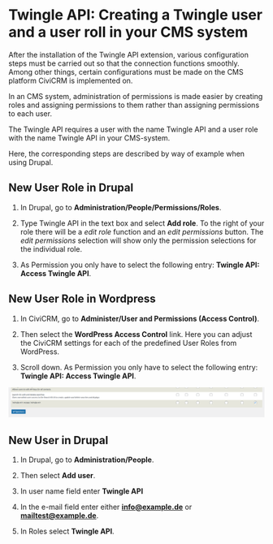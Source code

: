 # Twingle API: Creating a Twingle user and a user roll in your CMS system

After the installation of the Twingle API extension, various configuration steps must be carried out so that the connection functions smoothly. Among other things, certain configurations must be made on the CMS platform CiviCRM is implemented on. 

In an CMS system, administration of permissions is made easier by creating roles and assigning permissions to them rather than assigning permissions to each user.

The Twingle API requires a user with the name Twingle API and a user role with the name Twingle API in your CMS-system.

Here, the corresponding steps are described by way of example when using Drupal.

## New User Role in Drupal

1. In Drupal, go to **Administration/People/Permissions/Roles**.

2. Type Twingle API in the text box and select  **Add role**. To the right of your role there will be a *edit role* function and an *edit permissions* button. The *edit permissions* selection will show only the permission selections for the individual role.

3. As Permission you only have to select the following entry: **Twingle API: Access Twingle API**.

## New User Role in Wordpress

1. In CiviCRM, go to **Administer/User and Permissions (Access Control)**.

2. Then select the **WordPress Access Control** link. 
   Here you can adjust the CiviCRM settings for each of the predefined User Roles from WordPress.

3. Scroll down. As Permission you only have to select the following entry: **Twingle API: Access Twingle API**.
   

![](Img/Twin_per.png)

## New User in Drupal

1. In Drupal, go to **Administration/People**.

2. Then select **Add user**.

3. In user name field enter **Twingle API**

4. In the e-mail field enter either **info@example.de** or **mailtest@example.de**.

5. In Roles select **Twingle API**.
